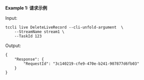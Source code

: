 **Example 1: 请求示例**



Input: 

```
tccli live DeleteLiveRecord --cli-unfold-argument  \
    --StreamName stream1 \
    --TaskId 123
```

Output: 
```
{
    "Response": {
        "RequestId": "3c140219-cfe9-470e-b241-907877d6fb03"
    }
}
```

